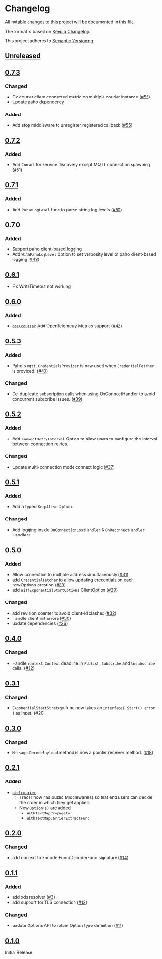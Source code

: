 # Changelog

All notable changes to this project will be documented in this file.

The format is based on [Keep a Changelog](https://keepachangelog.com/en/1.0.0/).

This project adheres to [Semantic Versioning](https://semver.org/spec/v2.0.0.html).

## [Unreleased]
## [0.7.3]

### Changed
- Fix courier.client.connected metric on multiple courier instance  ([#55](https://github.com/gojek/courier-go/pull/55))
- Update paho dependency

### Added
- Add stop middleware to unregister registered callback ([#55](https://github.com/gojek/courier-go/pull/55))

## [0.7.2]
### Added

- Add `Consul` for service discovery except MQTT connection spawning  ([#51](https://github.com/gojek/courier-go/pull/51))

## [0.7.1]

### Added

- Add `ParseLogLevel` func to parse string log levels ([#50](https://github.com/gojek/courier-go/pull/50))

## [0.7.0]

### Added

- Support paho client-based logging
- Add `WithPahoLogLevel` Option to set verbosity level of paho client-based logging ([#48](https://github.com/gojek/courier-go/pull/48))

## [0.6.1]

- Fix WriteTimeout not working

## [0.6.0]

### Added

- [`otelcourier`](./otelcourier) Add OpenTelemetry Metrics support ([#42](https://github.com/gojek/courier-go/pull/42))

## [0.5.3]

### Added

- Paho's `mqtt.CredentialsProvider` is now used when `CredentialFetcher` is provided. ([#40](https://github.com/gojek/courier-go/pull/40))

### Changed

- De-duplicate subscription calls when using OnConnectHandler to avoid concurrent subscribe issues. ([#39](https://github.com/gojek/courier-go/pull/39))

## [0.5.2]

### Added

- Add `ConnectRetryInterval` Option to allow users to configure the interval between connection retries.

### Changed

- Update multi-connection mode connect logic ([#37](https://github.com/gojek/courier-go/pull/37))

## [0.5.1]

### Added

- Add a typed `KeepAlive` Option.

### Changed

- Add logging inside `OnConnectionLostHandler` & `OnReconnectHandler` Handlers.

## [0.5.0]

### Added

- Allow connection to multiple address simultaneously ([#31](https://github.com/gojek/courier-go/pull/31))
- add `CredentialFetcher` to allow updating credentials on each newOptions creation ([#28](https://github.com/gojek/courier-go/pull/28))
- add `WithExponentialStartOptions` ClientOption ([#29](https://github.com/gojek/courier-go/pull/29))

### Changed

- add revision counter to avoid client-id clashes ([#32](https://github.com/gojek/courier-go/pull/32))
- Handle client init errors ([#30](https://github.com/gojek/courier-go/pull/30))
- update dependencies ([#26](https://github.com/gojek/courier-go/pull/26))

## [0.4.0]

### Changed

- Handle `context.Context` deadline in `Publish`, `Subscribe` and `Unsubscribe`
  calls. ([#22](https://github.com/gojek/courier-go/pull/22))

## [0.3.1]

### Changed

- `ExponentialStartStrategy` func now takes an `interface{ Start() error }` as
  input. ([#20](https://github.com/gojek/courier-go/pull/20))

## [0.3.0]

### Changed

- `Message.DecodePayload` method is now a pointer receiver method. ([#18](https://github.com/gojek/courier-go/pull/18))

## [0.2.1]

### Added

- [`otelcourier`](./otelcourier)
  - Tracer now has public Middleware(s) so that end users can decide the order in which they get applied. 
  - New `Option(s)` are added
    - `WithTextMapPropagator`
    - `WithTextMapCarrierExtractFunc`

## [0.2.0]

### Changed

- add context to EncoderFunc/DecoderFunc signature ([#14](https://github.com/gojek/courier-go/pull/14))

## [0.1.1]

### Added

- add xds resolver ([#3](https://github.com/gojek/courier-go/pull/3))
- add support for TLS connection ([#12](https://github.com/gojek/courier-go/pull/12))

### Changed

- update Options API to retain Option type definition ([#11](https://github.com/gojek/courier-go/pull/11))

## [0.1.0]

Initial Release

[Unreleased]: https://github.com/gojek/courier-go/compare/v0.7.3...HEAD
[0.7.3]: https://github.com/gojek/courier-go/releases/tag/v0.7.3
[0.7.2]: https://github.com/gojek/courier-go/releases/tag/v0.7.2
[0.7.1]: https://github.com/gojek/courier-go/releases/tag/v0.7.1
[0.7.0]: https://github.com/gojek/courier-go/releases/tag/v0.7.0
[0.6.1]: https://github.com/gojek/courier-go/releases/tag/v0.6.1
[0.6.0]: https://github.com/gojek/courier-go/releases/tag/v0.6.0
[0.5.3]: https://github.com/gojek/courier-go/releases/tag/v0.5.3
[0.5.2]: https://github.com/gojek/courier-go/releases/tag/v0.5.2
[0.5.1]: https://github.com/gojek/courier-go/releases/tag/v0.5.1
[0.5.0]: https://github.com/gojek/courier-go/releases/tag/v0.5.0
[0.4.0]: https://github.com/gojek/courier-go/releases/tag/v0.4.0
[0.3.1]: https://github.com/gojek/courier-go/releases/tag/v0.3.1
[0.3.0]: https://github.com/gojek/courier-go/releases/tag/v0.3.0
[0.2.1]: https://github.com/gojek/courier-go/releases/tag/v0.2.1
[0.2.0]: https://github.com/gojek/courier-go/releases/tag/v0.2.0
[0.1.1]: https://github.com/gojek/courier-go/releases/tag/v0.1.1
[0.1.0]: https://github.com/gojek/courier-go/releases/tag/v0.1.0
